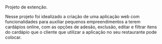Projeto de extenção.

Nesse projeto foi idealizado a criação de uma aplicação web com funcionalidades para auxiliar pequenos empreendimentos a terem cardápios online,
com as opções de adesão, exclusão, editar e filtrar itens do cardápio que o cliente que utilizar a aplicação no seu restaurante pode colocar.
